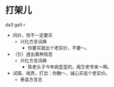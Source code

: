



# 打架儿
da3 ga5 r
+ 问价，但不一定要买
  * 兴化方言词典
    - 你要买就出个老实价，不要～。
+ （引）透出某种信息
  * 兴化方言词典
    - 陈老头子今年病歪歪的，阁王老爷来～啊。
+ 试探、戏弄，打岔：你覅～，诚心买说个老实价。
  * 泰县方言志
